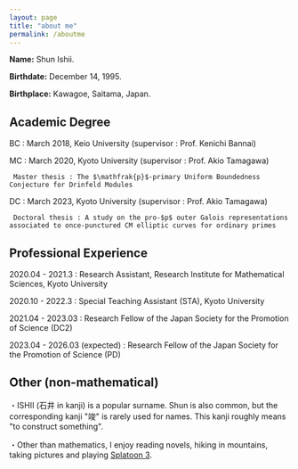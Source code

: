 ```yaml
---
layout: page
title: "about me"
permalink: /aboutme
---
```


**Name:** Shun Ishii.

**Birthdate:** December 14, 1995.

**Birthplace:** Kawagoe, Saitama, Japan.

## Academic Degree

BC : March 2018, Keio University (supervisor : Prof. Kenichi Bannai)

MC : March 2020, Kyoto University (supervisor : Prof. Akio Tamagawa)

     Master thesis : The $\mathfrak{p}$-primary Uniform Boundedness Conjecture for Drinfeld Modules

DC : March 2023, Kyoto University (supervisor : Prof. Akio Tamagawa)

     Doctoral thesis : A study on the pro-$p$ outer Galois representations associated to once-punctured CM elliptic curves for ordinary primes

## Professional Experience

2020.04 - 2021.3 : Research Assistant, Research Institute for Mathematical Sciences, Kyoto University

2020.10 - 2022.3 : Special Teaching Assistant (STA), Kyoto University

2021.04 - 2023.03 : Research Fellow of the Japan Society for the Promotion of Science (DC2)

2023.04 - 2026.03 (expected) : Research Fellow of the Japan Society for the Promotion of Science (PD)

## Other (non-mathematical)

・ISHII (石井 in kanji) is a popular surname. Shun is also common, but the corresponding kanji "竣" is rarely used for names. This kanji roughly means "to construct something".

・Other than mathematics, I enjoy reading novels, hiking in mountains, taking pictures and playing [Splatoon 3](https://www.nintendo.com/jp/switch/av5ja/index.html).
